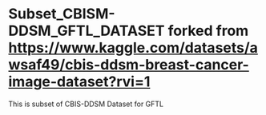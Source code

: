 # Subset_CBISM-DDSM_GFTL_DATASET forked from https://www.kaggle.com/datasets/awsaf49/cbis-ddsm-breast-cancer-image-dataset?rvi=1
This is subset of CBIS-DDSM Dataset for GFTL
